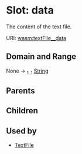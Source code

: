 
# Slot: data


The content of the text file.

URI: [wasm:textFile__data](https://w3id.org/itk/wasmtextFile__data)


## Domain and Range

None &#8594;  <sub>1..1</sub> [String](types/String.md)

## Parents


## Children


## Used by

 * [TextFile](TextFile.md)
